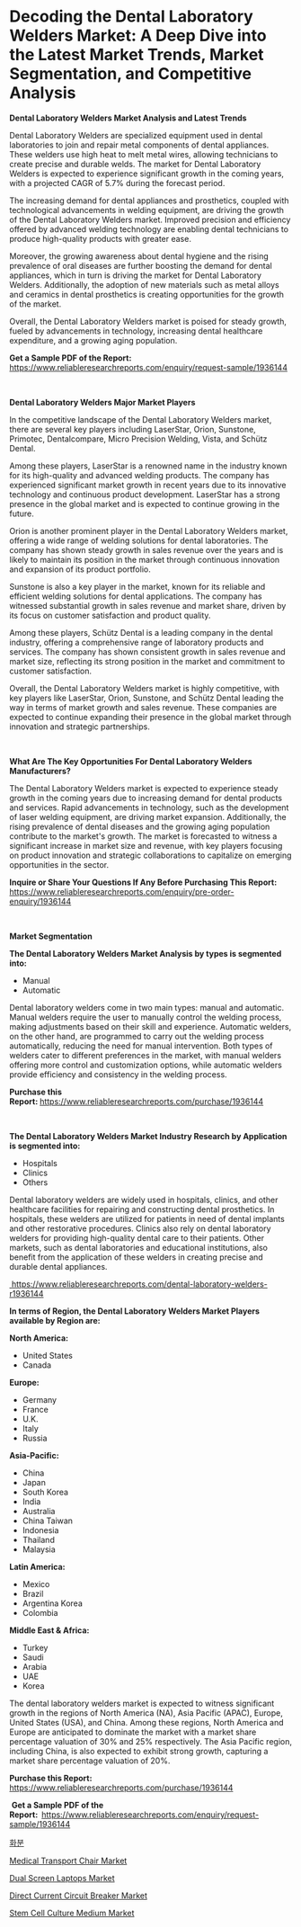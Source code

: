 <p><h1>Decoding the Dental Laboratory Welders Market: A Deep Dive into the Latest Market Trends, Market Segmentation, and Competitive Analysis</h1></p><p><strong>Dental Laboratory Welders Market Analysis and Latest Trends</strong></p>
<p><p>Dental Laboratory Welders are specialized equipment used in dental laboratories to join and repair metal components of dental appliances. These welders use high heat to melt metal wires, allowing technicians to create precise and durable welds. The market for Dental Laboratory Welders is expected to experience significant growth in the coming years, with a projected CAGR of 5.7% during the forecast period.</p><p>The increasing demand for dental appliances and prosthetics, coupled with technological advancements in welding equipment, are driving the growth of the Dental Laboratory Welders market. Improved precision and efficiency offered by advanced welding technology are enabling dental technicians to produce high-quality products with greater ease.</p><p>Moreover, the growing awareness about dental hygiene and the rising prevalence of oral diseases are further boosting the demand for dental appliances, which in turn is driving the market for Dental Laboratory Welders. Additionally, the adoption of new materials such as metal alloys and ceramics in dental prosthetics is creating opportunities for the growth of the market.</p><p>Overall, the Dental Laboratory Welders market is poised for steady growth, fueled by advancements in technology, increasing dental healthcare expenditure, and a growing aging population.</p></p>
<p><strong>Get a Sample PDF of the Report:&nbsp;</strong> <a href="https://www.reliableresearchreports.com/enquiry/request-sample/1936144">https://www.reliableresearchreports.com/enquiry/request-sample/1936144</a></p>
<p>&nbsp;</p>
<p><strong>Dental Laboratory Welders Major Market Players</strong></p>
<p><p>In the competitive landscape of the Dental Laboratory Welders market, there are several key players including LaserStar, Orion, Sunstone, Primotec, Dentalcompare, Micro Precision Welding, Vista, and Schütz Dental. </p><p>Among these players, LaserStar is a renowned name in the industry known for its high-quality and advanced welding products. The company has experienced significant market growth in recent years due to its innovative technology and continuous product development. LaserStar has a strong presence in the global market and is expected to continue growing in the future.</p><p>Orion is another prominent player in the Dental Laboratory Welders market, offering a wide range of welding solutions for dental laboratories. The company has shown steady growth in sales revenue over the years and is likely to maintain its position in the market through continuous innovation and expansion of its product portfolio.</p><p>Sunstone is also a key player in the market, known for its reliable and efficient welding solutions for dental applications. The company has witnessed substantial growth in sales revenue and market share, driven by its focus on customer satisfaction and product quality.</p><p>Among these players, Schütz Dental is a leading company in the dental industry, offering a comprehensive range of laboratory products and services. The company has shown consistent growth in sales revenue and market size, reflecting its strong position in the market and commitment to customer satisfaction.</p><p>Overall, the Dental Laboratory Welders market is highly competitive, with key players like LaserStar, Orion, Sunstone, and Schütz Dental leading the way in terms of market growth and sales revenue. These companies are expected to continue expanding their presence in the global market through innovation and strategic partnerships.</p></p>
<p>&nbsp;</p>
<p><strong>What Are The Key Opportunities For Dental Laboratory Welders Manufacturers?</strong></p>
<p><p>The Dental Laboratory Welders market is expected to experience steady growth in the coming years due to increasing demand for dental products and services. Rapid advancements in technology, such as the development of laser welding equipment, are driving market expansion. Additionally, the rising prevalence of dental diseases and the growing aging population contribute to the market's growth. The market is forecasted to witness a significant increase in market size and revenue, with key players focusing on product innovation and strategic collaborations to capitalize on emerging opportunities in the sector.</p></p>
<p><strong>Inquire or Share Your Questions If Any Before Purchasing This Report:</strong> <a href="https://www.reliableresearchreports.com/enquiry/pre-order-enquiry/1936144">https://www.reliableresearchreports.com/enquiry/pre-order-enquiry/1936144</a></p>
<p>&nbsp;</p>
<p><strong>Market Segmentation</strong></p>
<p><strong>The Dental Laboratory Welders Market Analysis by types is segmented into:</strong></p>
<p><ul><li>Manual</li><li>Automatic</li></ul></p>
<p><p>Dental laboratory welders come in two main types: manual and automatic. Manual welders require the user to manually control the welding process, making adjustments based on their skill and experience. Automatic welders, on the other hand, are programmed to carry out the welding process automatically, reducing the need for manual intervention. Both types of welders cater to different preferences in the market, with manual welders offering more control and customization options, while automatic welders provide efficiency and consistency in the welding process.</p></p>
<p><strong>Purchase this Report:&nbsp;</strong><a href="https://www.reliableresearchreports.com/purchase/1936144">https://www.reliableresearchreports.com/purchase/1936144</a></p>
<p>&nbsp;</p>
<p><strong>The Dental Laboratory Welders Market Industry Research by Application is segmented into:</strong></p>
<p><ul><li>Hospitals</li><li>Clinics</li><li>Others</li></ul></p>
<p><p>Dental laboratory welders are widely used in hospitals, clinics, and other healthcare facilities for repairing and constructing dental prosthetics. In hospitals, these welders are utilized for patients in need of dental implants and other restorative procedures. Clinics also rely on dental laboratory welders for providing high-quality dental care to their patients. Other markets, such as dental laboratories and educational institutions, also benefit from the application of these welders in creating precise and durable dental appliances.</p></p>
<p><a href="https://www.reliableresearchreports.com/dental-laboratory-welders-r1936144">&nbsp;https://www.reliableresearchreports.com/dental-laboratory-welders-r1936144</a></p>
<p><strong>In terms of Region, the Dental Laboratory Welders Market Players available by Region are:</strong></p>
<p>
    <p> <strong> North America: </strong>
        <ul>
            <li>United States</li>
            <li>Canada</li>
        </ul>
        </p> 
    <p> <strong> Europe: </strong>
        <ul>
            <li>Germany</li>
            <li>France</li>
            <li>U.K.</li>
            <li>Italy</li>
            <li>Russia</li>
        </ul>
        </p> 
    <p> <strong> Asia-Pacific: </strong>
        <ul>
            <li>China</li>
            <li>Japan</li>
            <li>South Korea</li>
            <li>India</li>
            <li>Australia</li>
            <li>China Taiwan</li>
            <li>Indonesia</li>
            <li>Thailand</li>
            <li>Malaysia</li>
        </ul>
        </p> 
    <p> <strong> Latin America: </strong>
        <ul>
            <li>Mexico</li>
            <li>Brazil</li>
            <li>Argentina Korea</li>
            <li>Colombia</li>
        </ul>
        </p> 
    <p> <strong> Middle East & Africa: </strong>
        <ul>
            <li>Turkey</li>
            <li>Saudi</li>
            <li>Arabia</li>
            <li>UAE</li>
            <li>Korea</li>
        </ul>
    </p>
    </p>
<p><p>The dental laboratory welders market is expected to witness significant growth in the regions of North America (NA), Asia Pacific (APAC), Europe, United States (USA), and China. Among these regions, North America and Europe are anticipated to dominate the market with a market share percentage valuation of 30% and 25% respectively. The Asia Pacific region, including China, is also expected to exhibit strong growth, capturing a market share percentage valuation of 20%.</p></p>
<p><strong>Purchase this Report: </strong><a href="https://www.reliableresearchreports.com/purchase/1936144">https://www.reliableresearchreports.com/purchase/1936144</a></p>
<p>&nbsp;<strong>Get a Sample PDF of the Report:&nbsp;&nbsp;</strong><a href="https://www.reliableresearchreports.com/enquiry/request-sample/1936144">https://www.reliableresearchreports.com/enquiry/request-sample/1936144</a></p>
<p><strong></strong></p>
<p><p><a href="https://medium.com/@joshuapierce88/%EC%A0%9C%ED%92%88-%EC%9C%A0%ED%98%95-%EC%9B%90%EC%8B%AC-%EB%B6%84%EC%82%B0%EA%B8%B0-%ED%8C%8C%EC%A2%85-%EA%B8%B0%EA%B3%84-%EC%B5%9C%EC%A2%85-%EC%82%AC%EC%9A%A9%EC%B2%98-%EA%B3%A1%EB%AC%BC-%EC%98%A5%EC%88%98%EC%88%98-%EB%A9%B4-%EA%B8%B0%ED%83%80-%EB%B0%8F-%EC%A7%80%EC%97%AD%EC%97%90-%EB%94%B0%EB%A5%B8-2024-2031%EB%85%84-%EC%8B%9D%EB%AC%BC-%EC%9E%AC%EB%B0%B0%EC%9E%90-%EC%8B%9C%EC%9E%A5-%EB%B3%B4%EA%B3%A0%EC%84%9C-1dc1877ba216">화분</a></p><p><a href="https://github.com/mdhefjumiah/Market-Research-Report-List-2/blob/main/medical-transport-chair-market.md">Medical Transport Chair Market</a></p><p><a href="https://medium.com/@marcoshoppe2023/strategic-insights-into-global-dual-screen-laptops-market-trends-2024-2031-covered-in-157-0aa9aedab43f">Dual Screen Laptops Market</a></p><p><a href="https://medium.com/@clarenceuvalis67867/direct-current-circuit-breaker-market-size-market-segmentation-market-trends-and-growth-analysis-aa5edd3956cf">Direct Current Circuit Breaker Market</a></p><p><a href="https://github.com/nusratjahan12006/Market-Research-Report-List-2/blob/main/stem-cell-culture-medium-market.md">Stem Cell Culture Medium Market</a></p></p>